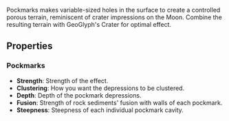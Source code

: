 Pockmarks makes variable-sized holes in the surface to create a controlled porous terrain, reminiscent of crater impressions on the Moon. Combine the resulting terrain with GeoGlyph's Crater for optimal effect. 

## Properties

### Pockmarks 

- **Strength**: Strength of the effect.
- **Clustering**: How you want the depressions to be clustered.
- **Depth**: Depth of the pockmark depressions.
- **Fusion**: Strength of rock sediments' fusion with walls of each pockmark.
- **Steepness**: Steepness of each individual pockmark cavity.




